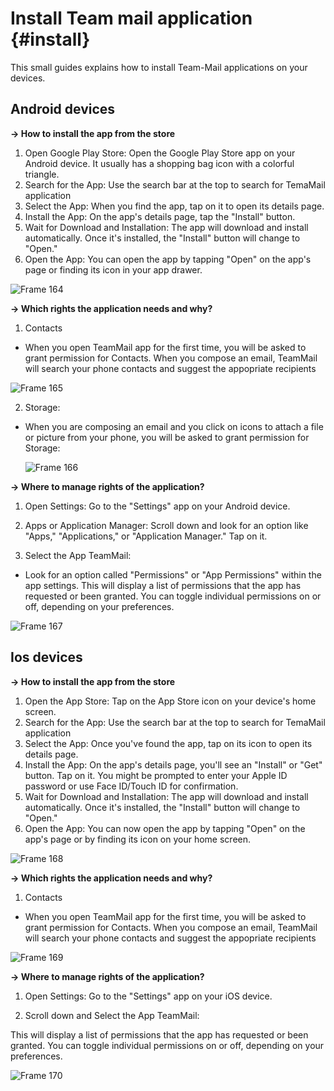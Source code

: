 # Install Team mail application {#install}

This small guides explains how to install Team-Mail applications on your devices.

## Android devices

 **-> How to install the app from the store**
1. Open Google Play Store: Open the Google Play Store app on your Android device. It usually has a shopping bag icon with a colorful triangle.
2. Search for the App: Use the search bar at the top to search for TemaMail application
3. Select the App: When you find the app, tap on it to open its details page.
4. Install the App: On the app's details page, tap the "Install" button.
5. Wait for Download and Installation: The app will download and install automatically. Once it's installed, the "Install" button will change to "Open."
6. Open the App: You can open the app by tapping "Open" on the app's page or finding its icon in your app drawer.

![Frame 164](https://github.com/linagora/tmail-flutter/assets/68209176/6cdcc502-7a81-4752-8866-71006e231a36)


**-> Which rights the application needs and why?**

1. Contacts
- When you open TeamMail app for the first time, you will be asked to grant permission for Contacts. When you compose an email, TeamMail will search your phone contacts and suggest the appopriate recipients 

![Frame 165](https://github.com/linagora/tmail-flutter/assets/68209176/e0697c05-99ec-46d3-8185-ec60c275884d)

2. Storage:

- When you are composing an email and you click on icons to attach a file or picture from your phone, you will be asked to grant permission for Storage:

  ![Frame 166](https://github.com/linagora/tmail-flutter/assets/68209176/53cec0af-a18c-418e-91d3-c55751732f7d)

 
 **-> Where to manage rights of the application?**

1. Open Settings: Go to the "Settings" app on your Android device.

2. Apps or Application Manager: Scroll down and look for an option like "Apps," "Applications," or "Application Manager." Tap on it.

3. Select the App TeamMail: 
- Look for an option called "Permissions" or "App Permissions" within the app settings. This will display a list of permissions that the app has requested or been granted.
 You can toggle individual permissions on or off, depending on your preferences.

![Frame 167](https://github.com/linagora/tmail-flutter/assets/68209176/de2b04e7-936a-4c0e-a334-282de01a1b9e)


## Ios devices

 **-> How to install the app from the store**

1. Open the App Store: Tap on the App Store icon on your device's home screen.
2. Search for the App: Use the search bar at the top to search for TemaMail application
3. Select the App: Once you've found the app, tap on its icon to open its details page.
4. Install the App: On the app's details page, you'll see an "Install" or "Get" button. Tap on it. You might be prompted to enter your Apple ID password or use Face ID/Touch ID for confirmation.
5. Wait for Download and Installation: The app will download and install automatically. Once it's installed, the "Install" button will change to "Open."
6. Open the App: You can now open the app by tapping "Open" on the app's page or by finding its icon on your home screen.

![Frame 168](https://github.com/linagora/tmail-flutter/assets/68209176/8bb080e2-7a14-426a-8d0b-eddded63dfa6)


**-> Which rights the application needs and why?**

 1. Contacts
- When you open TeamMail app for the first time, you will be asked to grant permission for Contacts. When you compose an email, TeamMail will search your phone contacts and suggest the appopriate recipients

![Frame 169](https://github.com/linagora/tmail-flutter/assets/68209176/6b46509a-5205-4f14-ac67-4e5b6510f6db)

 **-> Where to manage rights of the application?**

1. Open Settings: Go to the "Settings" app on your iOS device.

2. Scroll down and Select the App TeamMail:

This will display a list of permissions that the app has requested or been granted.
 You can toggle individual permissions on or off, depending on your preferences.

![Frame 170](https://github.com/linagora/tmail-flutter/assets/68209176/a29cc6fa-fc66-49e9-bca0-a91e9ff66da0)


